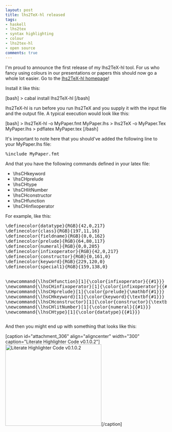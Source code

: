 ```yaml
--- 
layout: post
title: lhs2TeX-hl released
tags: 
- haskell
- lhs2tex
- syntax highlighting
- colour
- lhs2tex-hl
- open source
comments: true
---
```

I'm proud to announce the first release of my lhs2TeX-hl tool. For us who fancy using colours in our presentations or papers this should now go a whole lot easier. Go to the <a href="http://alessandrovermeulen.me/projects/lhs2texhl/">lhs2TeX-hl homepage</a>!

Install it like this:

[bash]
&gt; cabal install lhs2TeX-hl
[/bash]

lhs2TeX-hl is run before you run lhs2TeX and you supply it with the input file and the output file. A typical execution would look like this:

[bash]
&gt; lhs2TeX-hl -o MyPaper.fmt MyPaper.lhs
&gt; lhs2TeX -o MyPaper.Tex MyPaper.lhs
&gt; pdflatex MyPaper.tex
[/bash]

It's important to note here that you should've added the following line to your MyPaper.lhs file:
<pre>%include MyPaper.fmt</pre>
And that you have the following commands defined in your latex file:
<ul>
	<li> \lhsCHkeyword</li>
	<li>\lhsCHprelude</li>
	<li>\lhsCHtype</li>
	<li>\lhsCHlitNumber</li>
	<li>\lhsCHconstructor</li>
	<li>\lhsCHfunction</li>
	<li>\lhsCHinfixoperator</li>
</ul>
For example, like this:
<pre>\definecolor{datatype}{RGB}{42,0,217}
\definecolor{class}{RGB}{197,11,16}
\definecolor{fieldname}{RGB}{0,0,162}
\definecolor{prelude}{RGB}{64,80,117}
\definecolor{numeral}{RGB}{0,0,205}
\definecolor{infixoperator}{RGB}{42,0,217}
\definecolor{constructor}{RGB}{0,161,0}
\definecolor{keyword}{RGB}{229,120,0}
\definecolor{special1}{RGB}{159,138,0}

\newcommand{\lhsCHfunction}[1]{\color{infixoperator}{{#1}}}
\newcommand{\lhsCHinfixoperator}[1]{\color{infixoperator}{{#1}}}
\newcommand{\lhsCHprelude}[1]{\color{prelude}{\mathbf{#1}}}
\newcommand{\lhsCHkeyword}[1]{\color{keyword}{\textbf{#1}}}
\newcommand{\lhsCHconstructor}[1]{\color{constructor}{\textbf{#1}}}
\newcommand{\lhsCHlitNumber}[1]{\color{numeral}{{#1}}}
\newcommand{\lhsCHtype}[1]{\color{datatype}{{#1}}}</pre>
And then you might end up with something that looks like this:

[caption id="attachment_306" align="aligncenter" width="300" caption="Literate Highlighter Code v0.1.0.2"]<a href="http://alessandrovermeulen.me/wp-content/2010/10/Screen-shot-2010-10-23-at-18.41.00.png"><img class="size-medium wp-image-306" title="Screen shot 2010-10-23 at 18.41.00" src="http://alessandrovermeulen.me/wp-content/2010/10/Screen-shot-2010-10-23-at-18.41.00-300x255.png" alt="Literate Highlighter Code v0.1.0.2" width="300" height="255" /></a>[/caption]
